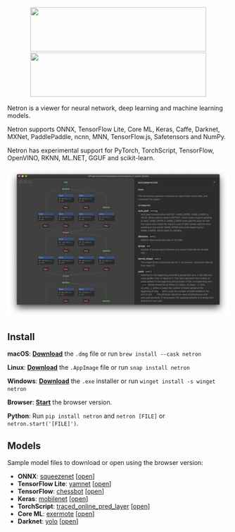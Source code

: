 <div align="center">
<img width="400px" height="100px" src="https://github.com/lutzroeder/netron/raw/main/.github/logo-light.svg#gh-light-mode-only">
<img width="400px" height="100px" src="https://github.com/lutzroeder/netron/raw/main/.github/logo-dark.svg#gh-dark-mode-only">
</div>

Netron is a viewer for neural network, deep learning and machine learning models. 

Netron supports ONNX, TensorFlow Lite, Core ML, Keras, Caffe, Darknet, MXNet, PaddlePaddle, ncnn, MNN, TensorFlow.js, Safetensors and NumPy.

Netron has experimental support for PyTorch, TorchScript, TensorFlow, OpenVINO, RKNN, ML.NET, GGUF and scikit-learn.

<p align='center'><a href='https://www.lutzroeder.com/ai'><img src='.github/screenshot.png' width='800'></a></p>

## Install

**macOS**: [**Download**](https://github.com/lutzroeder/netron/releases/latest) the `.dmg` file or run `brew install --cask netron`

**Linux**: [**Download**](https://github.com/lutzroeder/netron/releases/latest) the `.AppImage` file or run `snap install netron`

**Windows**: [**Download**](https://github.com/lutzroeder/netron/releases/latest) the `.exe` installer or run `winget install -s winget netron`

**Browser**: [**Start**](https://netron.app) the browser version.

**Python**: Run `pip install netron` and `netron [FILE]` or `netron.start('[FILE]')`.

## Models

Sample model files to download or open using the browser version:

 * **ONNX**: [squeezenet](https://github.com/onnx/models/raw/main/validated/vision/classification/squeezenet/model/squeezenet1.0-3.onnx) [[open](https://netron.app?url=https://github.com/onnx/models/raw/main/validated/vision/classification/squeezenet/model/squeezenet1.0-3.onnx)]
 * **TensorFlow Lite**: [yamnet](https://huggingface.co/thelou1s/yamnet/resolve/main/lite-model_yamnet_tflite_1.tflite) [[open](https://netron.app?url=https://huggingface.co/thelou1s/yamnet/blob/main/lite-model_yamnet_tflite_1.tflite)]
 * **TensorFlow**: [chessbot](https://github.com/srom/chessbot/raw/master/model/chessbot.pb) [[open](https://netron.app?url=https://github.com/srom/chessbot/raw/master/model/chessbot.pb)]
 * **Keras**: [mobilenet](https://github.com/aio-libs/aiohttp-demos/raw/master/demos/imagetagger/tests/data/mobilenet.h5) [[open](https://netron.app?url=https://github.com/aio-libs/aiohttp-demos/raw/master/demos/imagetagger/tests/data/mobilenet.h5)]
 * **TorchScript**: [traced_online_pred_layer](https://github.com/ApolloAuto/apollo/raw/master/modules/prediction/data/traced_online_pred_layer.pt) [[open](https://netron.app?url=https://github.com/ApolloAuto/apollo/raw/master/modules/prediction/data/traced_online_pred_layer.pt)]
 * **Core ML**: [exermote](https://github.com/Lausbert/Exermote/raw/master/ExermoteInference/ExermoteCoreML/ExermoteCoreML/Model/Exermote.mlmodel) [[open](https://netron.app?url=https://github.com/Lausbert/Exermote/raw/master/ExermoteInference/ExermoteCoreML/ExermoteCoreML/Model/Exermote.mlmodel)]
 * **Darknet**: [yolo](https://github.com/AlexeyAB/darknet/raw/master/cfg/yolo.cfg) [[open](https://netron.app?url=https://github.com/AlexeyAB/darknet/raw/master/cfg/yolo.cfg)]
